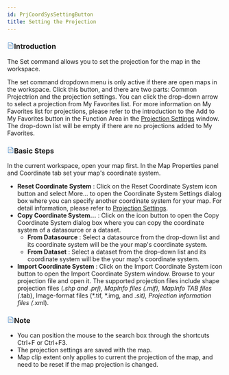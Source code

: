 ```yaml
---
id: PrjCoordSysSettingButton
title: Setting the Projection
---
```

### ![](../../img/read.gif)Introduction

The Set command allows you to set the projection for the map in the workspace.

The set command dropdown menu is only active if there are open maps in the workspace. Click this button, and there are two parts: Common Projectrion and the projection settings. You can click the drop-down arrow to select a projection from My Favorites list. For more information on My Favorites list for projections, please refer to the introduction to the Add to My Favorites button in the Function Area in the [Projection Settings](../../DataProcessing/Projection/PrjCoordSysSettingWin.htm) window. 
The drop-down list will be empty if there are no projections added to My Favorites.

### ![](../../img/read.gif)Basic Steps

In the current workspace, open your map first. In the Map Properties panel and Coordinate tab set your map's coordinate system.

* **Reset Coordinate System** : Click on the Reset Coordinate System icon button and select More... to open the Coordinate System Settings dialog box where you can specify another coordinate system for your map. For detail information, please refer to [Projection Settings](../../DataProcessing/Projection/PrjCoordSysSettingWin.htm).
* **Copy Coordinate System...** : Click on the icon button to open the Copy Coordinate System dialog box where you can copy the coordinate system of a datasource or a dataset.
    * **From Datasource** : Select a datasource from the drop-down list and its coordinate system will be the your map's coordinate system.
    * **From Dataset** : Select a dataset from the drop-down list and its coordinate system will be the your map's coordinate system.
* **Import Coordinate System** : Click on the Import Coordinate System icon button to open the Import Coordinate System window. Browse to your projection file and open it. The supported projection files include shape projection files (*.shp and *.prj), MapInfo files (*.mif), MapInfo TAB files (*.tab), Image-format files (*.tif, *.img, and *.sit), Projection information files (*.xml).

### ![](../../img/read.gif)Note

  * You can position the mouse to the search box through the shortcuts Ctrl+F or Ctrl+F3.
  * The projection settings are saved with the map.
  * Map clip extent only applies to current the projection of the map, and need to be reset if the map projection is changed. 